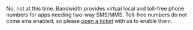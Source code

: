 No, not at this time. Bandwidth provides virtual local and toll-free phone numbers for apps needing two-way SMS/MMS. Toll-free numbers do not come sms enabled, so please [open a ticket](https://catapult.inetwork.com/pages/support/#_ga=1.240500928.29020212.1414441420) with us to enable them.


